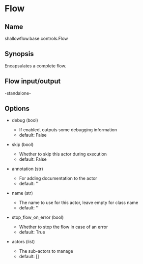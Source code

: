 # Flow

## Name
shallowflow.base.controls.Flow

## Synopsis
Encapsulates a complete flow.

## Flow input/output
-standalone-

## Options
* debug (bool)

  * If enabled, outputs some debugging information
  * default: False

* skip (bool)

  * Whether to skip this actor during execution
  * default: False

* annotation (str)

  * For adding documentation to the actor
  * default: ''

* name (str)

  * The name to use for this actor, leave empty for class name
  * default: ''

* stop_flow_on_error (bool)

  * Whether to stop the flow in case of an error
  * default: True

* actors (list)

  * The sub-actors to manage
  * default: []

